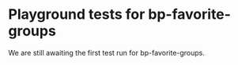 # Playground tests for bp-favorite-groups
We are still awaiting the first test run for bp-favorite-groups.
